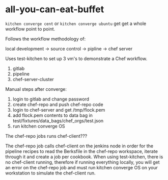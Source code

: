 # all-you-can-eat-buffet

`kitchen converge cent` or `kitchen converge ubuntu` get get a whole workflow point to point.

Follows the workflow methodology of:

local development -> source control -> pipline -> chef server

Uses test-kitchen to set up 3 vm's to demonstrate a Chef workflow.

1. gitlab
2. pipeline
3. chef-server-cluster

Manual steps after converge:

1. login to gitlab and change password
2. create chef-repo and push chef-repo code
3. login to chef-server and get /tmp/flock.pem
4. add flock.pem contents to data bag in test/fixtures/data_bags/chef_orgs/test.json
5. run kitchen converge OS

The chef-repo jobs runs chef-client???

The chef-repo job calls chef-client on the jenkins node in order for the pipeline recipes to read the Berksfile in the chef-repo workspace, iterate through it and create a job per cookbook. When using test-kitchen, there is no chef-client running, therefore if running everything locally, you will get an error on the chef-repo job and must run kitchen converge OS on your workstation to simulate the chef-client run.
